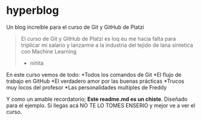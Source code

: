 # hyperblog
Un blog increíble para el curso de Git y GitHub de Platzi
>El curso de Git y GitHub de Platzi es loq eu me hacia falta para triplicar mi salario y lanzarme a la industria del tejido de lana sintetica con Machine Learning
> - niñita

En este curso vemos de todo:
*Todos los comandos de Git
*El flujo de trabajo en GitHub
*El verdadero amor por las buenas prácticas
*Trucos muy locos del profesor
*Las personalidades multiples de Freddy

Y como un amable recordatorio; **Este readme.md es un chiste**. Diseñado para el ejemplo. Si llegas acá NO TE LO TOMES ENSERIO y mejor ve a ver el curso.